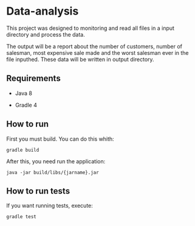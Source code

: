 # Data-analysis

This project was designed to monitoring and read all files in a input directory and process the data.

The output will be a report about the number of customers, number of salesman, most expensive sale made and the worst salesman ever in the file inputhed. These data will be written in output directory.

## Requirements

- Java 8

- Gradle 4

## How to run

First you must build. You can do this whith:

```
gradle build
```

After this, you need run the application:

```
java -jar build/libs/{jarname}.jar
```

## How to run tests

If you want running tests, execute:

```
gradle test
```
